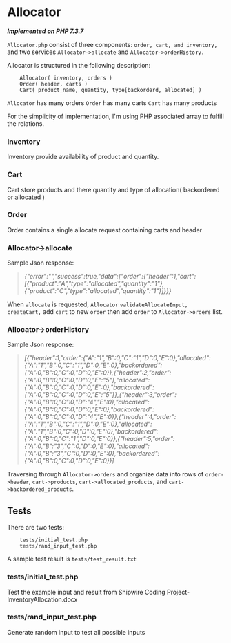
# Allocator
***Implemented on PHP 7.3.7***

`Allocator.php` consist of three components: `order, cart, and inventory,` and two services `Allocator->allocate` and `Allocator->orderHistory.`

Allocator is structured in the following description:
```
	Allocator( inventory, orders )
	Order( header, carts )
	Cart( product_name, quantity, type[backorderd, allocated] )
```
`Allocator` has many orders
`Order` has many carts
`Cart` has many products

For the simplicity of implementation, I'm using PHP associated array to fulfill the relations.

### Inventory
Inventory provide availability of product and quantity.
### Cart
Cart store products and there quantity and type of allocation( backordered or allocated )
### Order
Order contains a single allocate request containing carts and header

### Allocator->allocate
Sample Json response:

> *{"error":"","success":true,"data":{"order":{"header":1,"cart":[{"product":"A","type":"allocated","quantity":"1"},{"product":"C","type":"allocated","quantity":"1"}]}}}*

When `allocate` is requested, `Allocator` `validateAllocateInput, createCart,` add `cart` to new `order` then add `order` to `Allocator->orders` list.

### Allocator->orderHistory
Sample Json response:

> *[{"header":1,"order":{"A":"1","B":0,"C":"1","D":0,"E":0},"allocated":{"A":"1","B":0,"C":"1","D":0,"E":0},"backordered":{"A":0,"B":0,"C":0,"D":0,"E":0}},{"header":2,"order":{"A":0,"B":0,"C":0,"D":0,"E":"5"},"allocated":{"A":0,"B":0,"C":0,"D":0,"E":0},"backordered":{"A":0,"B":0,"C":0,"D":0,"E":"5"}},{"header":3,"order":{"A":0,"B":0,"C":0,"D":"4","E":0},"allocated":{"A":0,"B":0,"C":0,"D":0,"E":0},"backordered":{"A":0,"B":0,"C":0,"D":"4","E":0}},{"header":4,"order":{"A":"1","B":0,"C":"1","D":0,"E":0},"allocated":{"A":"1","B":0,"C":0,"D":0,"E":0},"backordered":{"A":0,"B":0,"C":"1","D":0,"E":0}},{"header":5,"order":{"A":0,"B":"3","C":0,"D":0,"E":0},"allocated":{"A":0,"B":"3","C":0,"D":0,"E":0},"backordered":{"A":0,"B":0,"C":0,"D":0,"E":0}}]*

Traversing through `Allocator->orders` and organize data into rows of `order->header`, `cart->products`, `cart->allocated_products`, and `cart->backordered_products`.


## Tests
There are two tests:
```
	tests/initial_test.php
	tests/rand_input_test.php
```
A sample test result is `tests/test_result.txt`
### tests/initial_test.php
Test the example input and result from Shipwire Coding Project-InventoryAllocation.docx

### tests/rand_input_test.php
Generate random input to test all possible inputs
